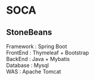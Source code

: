 # SOCA
## StoneBeans
  
Framework : Spring Boot  
FrontEnd : Thymeleaf + Bootstrap  
BackEnd : Java + Mybatis  
Database : Mysql  
WAS : Apache Tomcat  
 
